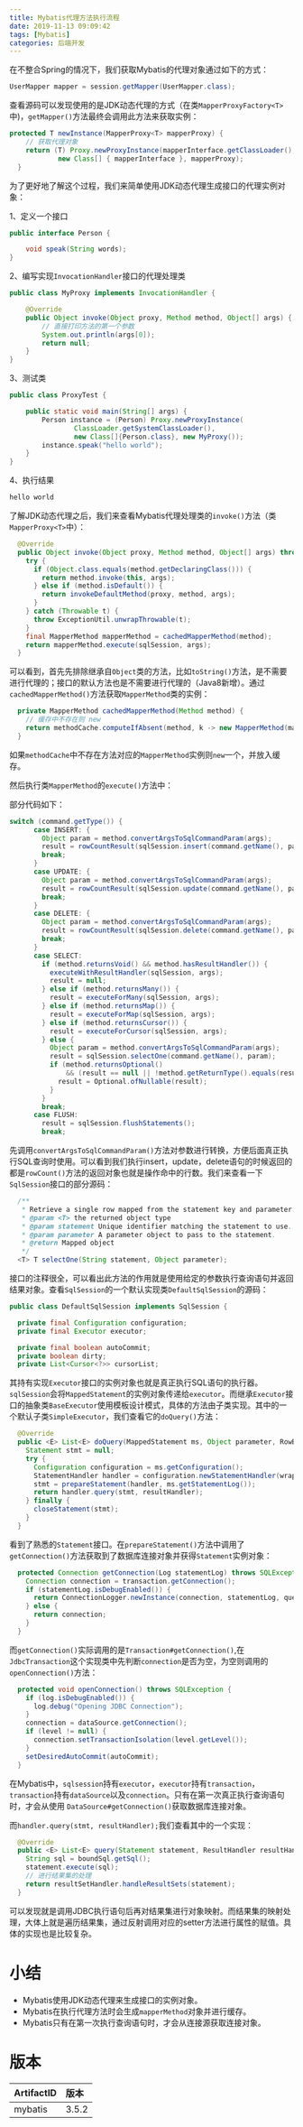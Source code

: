 ```yaml
---
title: Mybatis代理方法执行流程
date: 2019-11-13 09:09:42
tags: [Mybatis]
categories: 后端开发
---
```


在不整合Spring的情况下，我们获取Mybatis的代理对象通过如下的方式：

```java
UserMapper mapper = session.getMapper(UserMapper.class);
```

查看源码可以发现使用的是JDK动态代理的方式（在类`MapperProxyFactory<T>`中)，`getMapper()`方法最终会调用此方法来获取实例：

```java
protected T newInstance(MapperProxy<T> mapperProxy) {
    // 获取代理对象
    return (T) Proxy.newProxyInstance(mapperInterface.getClassLoader(), 
            new Class[] { mapperInterface }, mapperProxy);
  }
```

为了更好地了解这个过程，我们来简单使用JDK动态代理生成接口的代理实例对象：

1、定义一个接口

```java
public interface Person {

    void speak(String words);
}
```

2、编写实现`InvocationHandler`接口的代理处理类

```java
public class MyProxy implements InvocationHandler {

    @Override
    public Object invoke(Object proxy, Method method, Object[] args) {
        // 直接打印方法的第一个参数
        System.out.println(args[0]);
        return null;
    }
}
```

3、测试类

```java
public class ProxyTest {

    public static void main(String[] args) {
        Person instance = (Person) Proxy.newProxyInstance(
                ClassLoader.getSystemClassLoader(),
                new Class[]{Person.class}, new MyProxy());
        instance.speak("hello world");
    }
}
```

4、执行结果

```bash
hello world
```

了解JDK动态代理之后，我们来查看Mybatis代理处理类的`invoke()`方法（类`MapperProxy<T>`中）：

```java
  @Override
  public Object invoke(Object proxy, Method method, Object[] args) throws Throwable {
    try {
      if (Object.class.equals(method.getDeclaringClass())) {
        return method.invoke(this, args);
      } else if (method.isDefault()) {
        return invokeDefaultMethod(proxy, method, args);
      }
    } catch (Throwable t) {
      throw ExceptionUtil.unwrapThrowable(t);
    }
    final MapperMethod mapperMethod = cachedMapperMethod(method);
    return mapperMethod.execute(sqlSession, args);
  }
```

可以看到，首先先排除继承自`Object`类的方法，比如`toString()`方法，是不需要进行代理的；接口的默认方法也是不需要进行代理的（Java8新增）。通过`cachedMapperMethod()`方法获取`MapperMethod`类的实例：

```java
  private MapperMethod cachedMapperMethod(Method method) {
    // 缓存中不存在则 new
    return methodCache.computeIfAbsent(method, k -> new MapperMethod(mapperInterface, method, sqlSession.getConfiguration()));
  }
```

如果`methodCache`中不存在方法对应的`MapperMethod`实例则`new`一个，并放入缓存。

然后执行类`MapperMethod`的`execute()`方法中：

部分代码如下：

```java
switch (command.getType()) {
      case INSERT: {
        Object param = method.convertArgsToSqlCommandParam(args);
        result = rowCountResult(sqlSession.insert(command.getName(), param));
        break;
      }
      case UPDATE: {
        Object param = method.convertArgsToSqlCommandParam(args);
        result = rowCountResult(sqlSession.update(command.getName(), param));
        break;
      }
      case DELETE: {
        Object param = method.convertArgsToSqlCommandParam(args);
        result = rowCountResult(sqlSession.delete(command.getName(), param));
        break;
      }
      case SELECT:
        if (method.returnsVoid() && method.hasResultHandler()) {
          executeWithResultHandler(sqlSession, args);
          result = null;
        } else if (method.returnsMany()) {
          result = executeForMany(sqlSession, args);
        } else if (method.returnsMap()) {
          result = executeForMap(sqlSession, args);
        } else if (method.returnsCursor()) {
          result = executeForCursor(sqlSession, args);
        } else {
          Object param = method.convertArgsToSqlCommandParam(args);
          result = sqlSession.selectOne(command.getName(), param);
          if (method.returnsOptional()
              && (result == null || !method.getReturnType().equals(result.getClass()))) {
            result = Optional.ofNullable(result);
          }
        }
        break;
      case FLUSH:
        result = sqlSession.flushStatements();
        break;
```

先调用`convertArgsToSqlCommandParam()`方法对参数进行转换，方便后面真正执行SQL查询时使用。可以看到我们执行insert，update，delete语句的时候返回的都是`rowCount()`方法的返回对象也就是操作命中的行数。我们来查看一下`SqlSession`接口的部分源码：

```java
  /**
   * Retrieve a single row mapped from the statement key and parameter.
   * @param <T> the returned object type
   * @param statement Unique identifier matching the statement to use.
   * @param parameter A parameter object to pass to the statement.
   * @return Mapped object
   */
  <T> T selectOne(String statement, Object parameter);
```

接口的注释很全，可以看出此方法的作用就是使用给定的参数执行查询语句并返回结果对象。查看`SqlSession`的一个默认实现类`DefaultSqlSession`的源码：

```java
public class DefaultSqlSession implements SqlSession {

  private final Configuration configuration;
  private final Executor executor;

  private final boolean autoCommit;
  private boolean dirty;
  private List<Cursor<?>> cursorList;
```

其持有实现`Executor`接口的实例对象也就是真正执行SQL语句的执行器。`sqlSession`会将`MappedStatement`的实例对象传递给`executor`。而继承`Executor`接口的抽象类`BaseExecutor`使用模板设计模式，具体的方法由子类实现。其中的一个默认子类`SimpleExecutor`，我们查看它的`doQuery()`方法：

```java
  @Override
  public <E> List<E> doQuery(MappedStatement ms, Object parameter, RowBounds rowBounds, ResultHandler resultHandler, BoundSql boundSql) throws SQLException {
    Statement stmt = null;
    try {
      Configuration configuration = ms.getConfiguration();
      StatementHandler handler = configuration.newStatementHandler(wrapper, ms, parameter, rowBounds, resultHandler, boundSql);
      stmt = prepareStatement(handler, ms.getStatementLog());
      return handler.query(stmt, resultHandler);
    } finally {
      closeStatement(stmt);
    }
  }
```

看到了熟悉的`Statement`接口。在`prepareStatement()`方法中调用了`getConnection()`方法获取到了数据库连接对象并获得`Statement`实例对象：

```java
  protected Connection getConnection(Log statementLog) throws SQLException {
    Connection connection = transaction.getConnection();
    if (statementLog.isDebugEnabled()) {
      return ConnectionLogger.newInstance(connection, statementLog, queryStack);
    } else {
      return connection;
    }
  }
```

而`getConnection()`实际调用的是`Transaction#getConnection()`,在`JdbcTransaction`这个实现类中先判断`connection`是否为空，为空则调用的`openConnection()`方法：

```java
  protected void openConnection() throws SQLException {
    if (log.isDebugEnabled()) {
      log.debug("Opening JDBC Connection");
    }
    connection = dataSource.getConnection();
    if (level != null) {
      connection.setTransactionIsolation(level.getLevel());
    }
    setDesiredAutoCommit(autoCommit);
  }
```

在Mybatis中，`sqlsession`持有`executor`，`executor`持有`transaction`，`transaction`持有`dataSource`以及`connection`。只有在第一次真正执行查询语句时，才会从使用 `DataSource#getConnection()`获取数据库连接对象。

而`handler.query(stmt, resultHandler);`我们查看其中的一个实现：

```java
  @Override
  public <E> List<E> query(Statement statement, ResultHandler resultHandler) throws SQLException {
    String sql = boundSql.getSql();
    statement.execute(sql);
    // 进行结果集的处理
    return resultSetHandler.handleResultSets(statement);
  }
```

可以发现就是调用JDBC执行语句后再对结果集进行对象映射。而结果集的映射处理，大体上就是遍历结果集，通过反射调用对应的setter方法进行属性的赋值。具体的实现也是比较复杂。

# 小结

- Mybatis使用JDK动态代理来生成接口的实例对象。
- Mybatis在执行代理方法时会生成`mapperMethod`对象并进行缓存。
- Mybatis只有在第一次执行查询语句时，才会从连接源获取连接对象。

# 版本

| ArtifactID | 版本  |
| ---------- | :---- |
| mybatis    | 3.5.2 |

